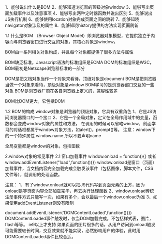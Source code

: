 1、能够说出什么是BOM
2、能够知道浏览器的顶级对象window
3、能够写出页面加载事件以及注意事项
4、能够写出两种定时器函数并说出区别
5、能够说出JS执行机制
6、能够使用location对象完成页面之间的跳转
7、能够知晓navigator对象涉及的属性
8、能够知晓history提供的方法实现页面刷新

1.1 什么是BOM 
（Browser Object Model）即浏览器对象模型，它提供独立于内容而与浏览器窗口进行交互的对象，其核心对象是window。

BOM由一系列相关对象构成，并且每个对象都提供了很多方法与属性

BOM缺乏标准，Javascript语法的标准组织是ECMA DOM的标准组织是W3C，BOM最初是Netscape浏览器标准的一部分

DOM是把文档对象当作一个对象来看待，顶级对象是document
BOM是把浏览器当做一个对象来看待，顶级对象是window
BOM学习的是浏览器窗口交互的一些对象
BOM是浏览器厂商在各自浏览器上定义的，兼容性较差

BOM比DOM更大，它包括DOM

1.2 BOM的构成
window对象是浏览器的顶级对象，它具有双重角色
1、它是JS访问浏览器窗口的一个接口
2、它是一个全局对象，定义在全局作用域中的变量，函数都会变成window对象的属性和方法，
在调用的时候可以省略window，前面学习的对话框都属于window对象方法，如alert()，prompt()等。
注意：window下的一个特殊属性 window.name
所以不要声明name

全局变量都是window的对象，包括函数

2.window对象的常见事件
2.1 窗口加载事件
window.onload = function(){}
或者
window.addEventListener("load",function(){})
window.onload是窗口（页面）加载事件，当文档内容完全加载完成会触发该事件（包括图像，脚本文件，CSS文件等），就调用的处理函数。

注意：
1、有了window.onload就可以把JS代码写到页面元素的上方，因为onload是等页面内容全部加载完毕，再去执行处理函数
2、window.onload传统注册事件方式只能写一次，如果有多个，会以最后一个window.onload为准
3、如果使用addEventListener则没有限制

document.addEventListener('DOMContentLoaded',function(){})
DOMContentLoaded事件触发时，仅当DOM加载完成，不包括样式表，图片，flash等等。
ie9以上才支持
如果页面的图片很多的话，从用户访问到onload触发可能需要较长时间，交互效果就不能实现，必然影响用户的体验，此时用DOMContentLoaded事件比较合适。

